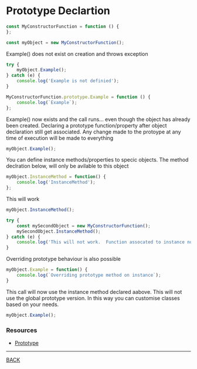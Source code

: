 # Prototype Declartion

```javascript
const MyConstructorFunction = function () {
};

const myObject = new MyConstructorFunction();
```

Example() does not exist on creation and throws exception

```javascript
try {
    myObject.Example();
} catch (e) {
    console.log('Example is not definied');
}

MyConstructorFunction.prototype.Example = function () {
    console.log(`Example`);
};
```

Example() now exists and the call runs... even though the object has already been created.  Declaring a prototype function/property after object declaration still get associated.  Any change made to the protoype at any time of execution will be made to everything

```javascript
myObject.Example();
```

You can define instance methods/properties to specic objects.  The method declration below, will only be avilable to this object 

```javascript
myObject.InstanceMethod = function() {
    console.log('InstanceMethod');
};
```

This will work

```javascript
myObject.InstanceMethod();

try {
    const mySecondObject = new MyConstructorFunction();
    mySecondObject.InstanceMethod();
} catch (e) {
    console.log('This will not work.  Function assocated to instance not the prototype');
}
```

Overriding prototype behaviour is also possible
```javascript
myObject.Example = function() {
    console.log(`Overriding prototype method on instance`); 
}
```

This call will now use the instance method declared aabove.  This will not use the global prototype version.  In this way you can customise classes based on your needs.

```javascript
myObject.Example();
```
### Resources
-   [Prototype](https://medium.com/@parsyval/javascript-prototype-vs-class-a7015d5473b)
---
[BACK](../README.md)